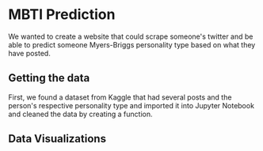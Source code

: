 # MBTI Prediction

We wanted to create a website that could scrape someone's twitter and be able to predict someone Myers-Briggs personality type based on what they have posted.

## Getting the data

First, we found a dataset from Kaggle that had several posts and the person's respective personality type and imported it into Jupyter Notebook and cleaned the data by creating a function.

## Data Visualizations